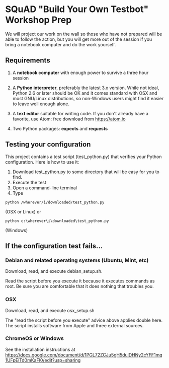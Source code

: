 # SQuAD "Build Your Own Testbot" Workshop Prep


We will project our work on the wall so those who have not prepared will be able to follow the action, but you will get more out of the session if you bring a notebook computer and do the work yourself.

## Requirements
1. A **notebook computer** with enough power to survive a three hour session

1. A **Python interpreter**, preferably the latest 3.x version.
While not ideal, Python 2.6 or later should be OK and it comes standard with OSX and most GNU/Linux distributions, so non-Windows users might find it easier to leave well enough alone.  

1. A **text editor** suitable for writing code. If you don't already have a favorite, use Atom: free download from https://atom.io

1. Two Python packages: **expects** and **requests**

## Testing your configuration
This project contains a test script (test_python.py) that verifies your Python configuration.  Here is how to use it:

1. Download test_python.py to some directory that will be easy for you to find.
1. Execute the test
  1. Open a command-line terminal
  1. Type
  ```
  python /wherever/i/downloaded/test_python.py
  ```
  (OSX or Linux)
  or
  ```
  python c:\wherever\i\downloaded\test_python.py
  ```
  (Windows)

## If the configuration test fails...

### Debian and related operating systems (Ubuntu, Mint, etc)
Download, read, and execute debian_setup.sh.  

Read the script before you execute it because it executes commands as root.
Be sure you are comfortable that it does nothing that troubles you.


### OSX
Download, read, and execute osx_setup.sh

The "read the script before you execute" advice above applies double here.  The script installs software from Apple and three external sources.

### ChromeOS or Windows

See the installation instructions at
https://docs.google.com/document/d/1PGL72ZCJu5gH5dulDHNy2cYFF1mq1UFpEiTd0mKaFl0/edit?usp=sharing
